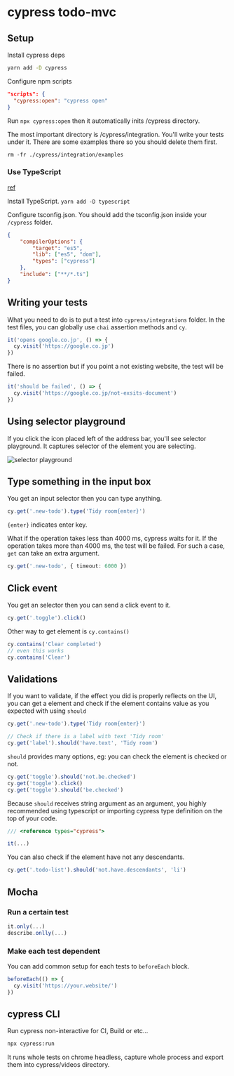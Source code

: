 # cypress todo-mvc

## Setup

Install cypress deps

```bash
yarn add -D cypress
```

Configure npm scripts

```json
"scripts": {
  "cypress:open": "cypress open"
}
```

Run `npx cypress:open` then it automatically inits /cypress directory.

The most important directory is /cypress/integration.
You'll write your tests under it.
There are some examples there so you should delete them first.

`rm -fr ./cypress/integration/examples`

### Use TypeScript

[ref](https://docs.cypress.io/guides/tooling/typescript-support)

Install TypeScript. `yarn add -D typescript`

Configure tsconfig.json.
You should add the tsconfig.json inside your `/cypress` folder.

```json
{
    "compilerOptions": {
        "target": "es5",
        "lib": ["es5", "dom"],
        "types": ["cypress"]
    },
    "include": ["**/*.ts"]
}
```

## Writing your tests

What you need to do is to put a test into `cypress/integrations` folder.
In the test files, you can globally use `chai` assertion methods and `cy`.

```typescript
it('opens google.co.jp', () => {
  cy.visit('https://google.co.jp')
})
```

There is no assertion but if you point a not existing website, the test will be failed.

```typescript
it('should be failed', () => {
  cy.visit('https://google.co.jp/not-exsits-document')
})
```

## Using selector playground

If you click the icon placed left of the address bar, you'll see selector playground.
It captures selector of the element you are selecting.

![selector playground](./assets/selector-playground.png)

## Type something in the input box

You get an input selector then you can type anything.

```typescript
cy.get('.new-todo').type('Tidy room{enter}')
```

`{enter}` indicates enter key.

What if the operation takes less than 4000 ms, cypress waits for it.
If the operation takes more than 4000 ms, the test will be failed.
For such a case, `get` can take an extra argument.

```typescript
cy.get('.new-todo', { timeout: 6000 })
```

## Click event

You get an selector then you can send a click event to it.

```typescript
cy.get('.toggle').click()
```

Other way to get element is `cy.contains()`

```typescript
cy.contains('Clear completed')
// even this works
cy.contains('Clear')
```

## Validations

If you want to validate, if the effect you did is properly reflects on the UI, you can get a element and check if the element contains value as you expected with using `should`

```typescript
cy.get('.new-todo').type('Tidy room{enter}')

// Check if there is a label with text 'Tidy room'
cy.get('label').should('have.text', 'Tidy room')
```

`should` provides many options, eg: you can check the element is checked or not.

```typescript
cy.get('toggle').should('not.be.checked')
cy.get('toggle').click()
cy.get('toggle').should('be.checked')
```

Because `should` receives string argument as an argument, you highly recommended using typescript or importing cypress type definition on the top of your code.

```javascript
/// <reference types="cypress">

it(...)
```

You can also check if the element have not any descendants.

```typescript
cy.get('.todo-list').should('not.have.descendants', 'li')
```

## Mocha

### Run a certain test

```typescript
it.only(...)
describe.onlly(...)
```

### Make each test dependent

You can add common setup for each tests to `beforeEach` block.

```typescript
beforeEach(() => {
  cy.visit('https://your.website/')
})
```

## cypress CLI

Run cypress non-interactive for CI, Build or etc...

```bash
npx cypress:run
```

It runs whole tests on chrome headless, capture whole process and export them into cypress/videos directory.
